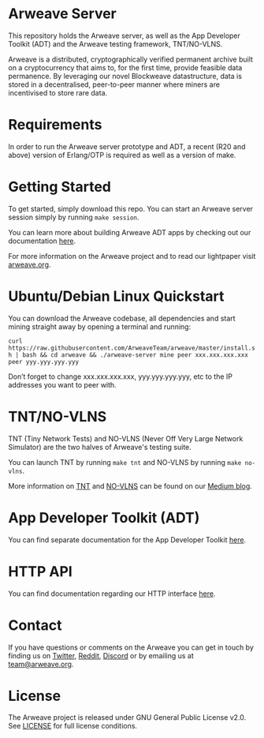 # Arweave Server

This repository holds the Arweave server, as well as the App Developer
Toolkit (ADT) and the Arweave testing framework, TNT/NO-VLNS.

Arweave is a distributed, cryptographically verified permanent archive built
on a cryptocurrency that aims to, for the first time, provide feasible data
permanence. By leveraging our novel Blockweave datastructure, data is stored
in a decentralised, peer-to-peer manner where miners are incentivised to
store rare data.

# Requirements

In order to run the Arweave server prototype and ADT, a recent (R20 and above)
version of Erlang/OTP is required as well as a version of make.

# Getting Started
To get started, simply download this repo. You can start an Arweave server
session simply by running `make session`.

You can learn more about building Arweave ADT apps by checking out our
documentation [here](ADT_README.md).

For more information on the Arweave project and to read our lightpaper visit
[arweave.org](https://www.arweave.org/).

# Ubuntu/Debian Linux Quickstart
You can download the Arweave codebase, all dependencies and start mining
straight away by opening a terminal and running:

`curl https://raw.githubusercontent.com/ArweaveTeam/arweave/master/install.sh | bash && cd arweave && ./arweave-server mine peer xxx.xxx.xxx.xxx peer yyy.yyy.yyy.yyy`

Don’t forget to change xxx.xxx.xxx.xxx, yyy.yyy.yyy.yyy, etc to the IP addresses you want to peer with.

# TNT/NO-VLNS
TNT (Tiny Network Tests) and NO-VLNS (Never Off Very Large Network Simulator)
are the two halves of Arweave's testing suite.

You can launch TNT by running `make tnt` and NO-VLNS by running `make no-vlns`.

More information on [TNT](https://medium.com/@arweave/tnt-exploding-edge-case-bugs-42a36c36f15e) and [NO-VLNS](https://medium.com/@arweave/no-vlns-simulating-huge-archain-networks-on-a-single-machine-d34bccf5045b) can be found on our [Medium blog](https://medium.com/@arweave).

# App Developer Toolkit (ADT)
You can find separate documentation for the App Developer Toolkit [here](ADT_README.md).

# HTTP API
You can find documentation regarding our HTTP interface [here](http_iface_docs.md).

# Contact
If you have questions or comments on the Arweave you can get in touch by
finding us on [Twitter](https://twitter.com/ArweaveTeam/), [Reddit](https://www.reddit.com/r/arweave), [Discord](https://discord.gg/2ZpV8nM) or by
emailing us at team@arweave.org.

# License
The Arweave project is released under GNU General Public License v2.0.
See [LICENSE](LICENSE.md) for full license conditions.
